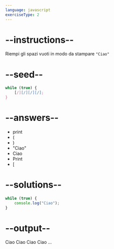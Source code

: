 ```yaml
---
language: javascript
exerciseType: 2
---
```


# --instructions--

Riempi gli spazi vuoti in modo da stampare `"Ciao"`

# --seed--

```javascript
while (true) {
    [/][/][/][/];
}
```

# --answers--

- print
- (
- )
- "Ciao"
- Ciao
- Print
- [

# --solutions--

```javascript
while (true) {
    console.log("Ciao");
}
```

# --output--

Ciao
Ciao
Ciao
Ciao
...
